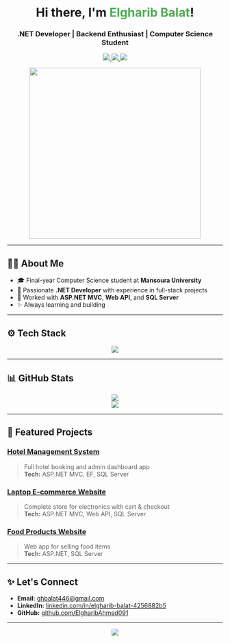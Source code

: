 <h1 align="center">Hi there, I'm <span style="color:#4CAF50">Elgharib Balat</span>!</h1>
<h3 align="center">.NET Developer | Backend Enthusiast | Computer Science Student</h3>

<p align="center">
  <a href="https://www.linkedin.com/in/elgharib-balat-4256882b5">
    <img src="https://img.shields.io/badge/LinkedIn-blue?style=for-the-badge&logo=linkedin" />
  </a>
  <a href="https://github.com/ElgharibAhmed091">
    <img src="https://img.shields.io/badge/GitHub-black?style=for-the-badge&logo=github" />
  </a>
  <a href="mailto:ghbalat446@gmail.com">
    <img src="https://img.shields.io/badge/Gmail-red?style=for-the-badge&logo=gmail&logoColor=white" />
  </a>
</p>

<p align="center">
  <img src="https://media.giphy.com/media/qgQUggAC3Pfv687qPC/giphy.gif" width="400" />
</p>

---

## 🧑‍💻 About Me

- 🎓 Final-year Computer Science student at **Mansoura University**
- 💼 Passionate **.NET Developer** with experience in full-stack projects
- 🚀 Worked with **ASP.NET MVC**, **Web API**, and **SQL Server**
- ✨ Always learning and building

---

## ⚙️ Tech Stack

<p align="center">
  <img src="https://skillicons.dev/icons?i=cs,dotnet,html,css,git,github,visualstudio,sqlserver" />
</p>

---

## 📊 GitHub Stats

<p align="center">
  <img src="https://github-readme-stats.vercel.app/api?username=ElgharibAhmed091&show_icons=true&theme=tokyonight" />
  <br/>
  <img src="https://github-readme-streak-stats.herokuapp.com?user=ElgharibAhmed091&theme=tokyonight" />
</p>

---

## 🚀 Featured Projects

### [Hotel Management System](https://github.com/ElgharibAhmed091/Hotel-Management-System)
> Full hotel booking and admin dashboard app  
**Tech:** ASP.NET MVC, EF, SQL Server

### [Laptop E-commerce Website](https://github.com/ElgharibAhmed091/Laptop-Ecommerce)
> Complete store for electronics with cart & checkout  
**Tech:** ASP.NET MVC, Web API, SQL Server

### [Food Products Website](https://github.com/ElgharibAhmed091/Food-Store)
> Web app for selling food items  
**Tech:** ASP.NET, SQL Server

---

## ✨ Let's Connect

- **Email:** ghbalat446@gmail.com  
- **LinkedIn:** [linkedin.com/in/elgharib-balat-4256882b5](https://www.linkedin.com/in/elgharib-balat-4256882b5)  
- **GitHub:** [github.com/ElgharibAhmed091](https://github.com/ElgharibAhmed091)

---

<p align="center">
  <img src="https://readme-typing-svg.herokuapp.com?font=Fira+Code&size=22&pause=1000&center=true&vCenter=true&width=435&lines=I+build+clean+.NET+apps;I+love+coding+and+learning;Let's+connect!" />
</p>
